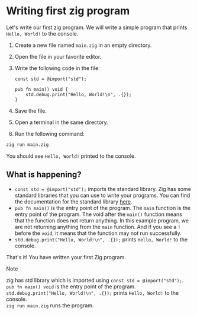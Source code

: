 # Writing first zig program

Let's write our first zig program. We will write a simple program that prints `Hello, World!` to the console.

1. Create a new file named `main.zig` in an empty directory.
2. Open the file in your favorite editor.
3. Write the following code in the file:

    ```zig
    const std = @import("std");

    pub fn main() void {
        std.debug.print("Hello, World!\n", .{});
    }
    ```

4. Save the file.
5. Open a terminal in the same directory.
6. Run the following command:

```sh
zig run main.zig
```

You should see `Hello, World!` printed to the console.

## What is happening?

- `const std = @import("std");` imports the standard library.
  Zig has some standard libraries that you can use to write your programs. You can find the documentation for the standard library [here](https://ziglang.org/documentation/master/#Standard-Library).
- `pub fn main()` is the entry point of the program.
    The `main` function is the entry point of the program. The void after the `main()` function means that the function does not return anything. In this example program, we are not returning anything from the `main` function. And if you see a `!` before the `void`, it means that the function may not run successfully.
- `std.debug.print("Hello, World!\n", .{});` prints `Hello, World!` to the console.

That's it! You have written your first Zig program.

> [!NOTE]
> zig has std library which is imported using `const std = @import("std");`.\
> `pub fn main() void` is the entry point of the program.\
> `std.debug.print("Hello, World!\n", .{});` prints `Hello, World!` to the console.\
> `zig run main.zig` runs the program.
